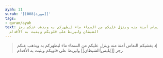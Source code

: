 ```yaml
---
ayah: 11
surah: '[[008|سورة]]'
tags:
- quran/ayah
text: إذ يغشيكم النعاس أمنة منه وينزل عليكم من السماء ماء ليطهركم به ويذهب عنكم رجز
  الشيطان وليربط على قلوبكم ويثبت به الأقدام
---
```

> إذ يغشيكم النعاس أمنة منه وينزل عليكم من السماء ماء ليطهركم به ويذهب عنكم رجز [[إبليس|الشيطان]] وليربط على قلوبكم ويثبت به الأقدام
